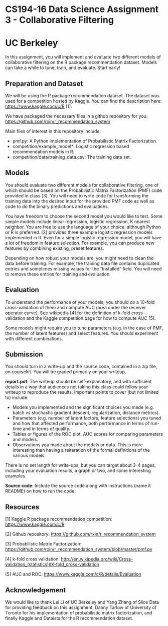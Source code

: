 CS194-16 Data Science Assignment 3 - Collaborative Filtering
============================================================
UC Berkeley
===========

In this assignment, you will implement and evaluate two different models of collaborative filtering on the R package recommendation dataset. Models can take a while to tune, train, and evaluate. Start early!

Preparation and Dataset
-----------------------
We will be using the R package recommendation dataset. The dataset was used for a competition hosted by Kaggle. You can find the description here: https://www.kaggle.com/c/R [1].

We have packaged the necessary files in a github repository for you: https://github.com/rxin/r_recommendation_system

Main files of interest in this repository include:

* pmf.py: A Python implementation of Probabilistic Matrix Factorization.
* competition/example_model*: Logistic regression based recommendation models in R.
* competition/data/training_data.csv: The training data set.

Models
------
You should evaluate two different models for collaborative filtering, one of which should be based on the Probabilistic Matrix Factorization (PMF) code provided in class [3]. You will need to write code for transforming the training data into the desired input for the provided PMF code as well as code to do the binary predictions and evaluations.

You have freedom to choose the second model you would like to test. Some simple models include linear regression, logistic regression, K nearest neighbor. You are free to use the language of your choice, although Python or R is preferred. [2] provides three example logistic regression models implemented in R. Even for a simple logistic regression model, you will have a lot of freedom in feature selection. For example, you can produce new features by combining existing, preset features.

Depending on how robust your models are, you might need to clean the data before training. For example, the training data file contains duplicated entries and sometimes missing values for the “Installed” field. You will need to remove these entries for training and evaluation.

Evaluation
----------
To understand the performance of your models, you should do a 10-fold cross-validation of them and compute AUC (area under the receiver operator curve). See wikipedia [4] for the definition of k-fold cross-validation and the Kaggle competition page for how to compute AUC [5].

Some models might require you to tune parameters (e.g. in the case of PMF, the number of latent features) and select features. You should experiment with different combinations.

Submission
----------
You should turn in a write-up and the source code, contained in a zip file, on coursekit. You will be graded primarily on your writeup.

**report.pdf**: The writeup should be self-explanatory, and with sufficient details in a way that audiences not taking this class could follow your writeup to reproduce the results. Important points to cover (but not limited to) include:

* Models you implemented and the significant choices you made (e.g. batch vs stochastic gradient descent, regularization, distance metrics).
* Parameters (e.g. number of latent factors, feature selections) you tuned and how that affected performance, both performance in terms of run-time and in terms of quality.
* Tables or figures of the ROC plot, AUC scores for comparing parameters and models.
* Observations you made about the models or data. This is more interesting than having a reiteration of the formal definitions of the various models.

There is no set length for write-ups, but you can target about 3-4 pages, including your evaluation results, a graph or two, and some interesting examples.

**Source code**: Include the source code along with instructions (name it README) on how to run the code.

Resources
----------

[1] Kaggle R package recommendation competition: https://www.kaggle.com/c/R

[2] Github repository: https://github.com/rxin/r_recommendation_system

[3] Probabilistic Matrix Factorization: https://github.com/rxin/r_recommendation_system/blob/master/pmf.py

[4] k-fold cross validation: http://en.wikipedia.org/wiki/Cross-validation_(statistics)#K-fold_cross-validation

[5] AUC and ROC: https://www.kaggle.com/c/R/details/Evaluation

Acknowledgement
---------------
We would like to thank Lei Li of UC Berkeley and Yang Zhang of Slice Data for providing feedback on this assignment, Danny Tarlow of University of Toronto for his implementation of probabilistic matrix factorization, and finally Kaggle and Dataists for the R recommendation dataset.


